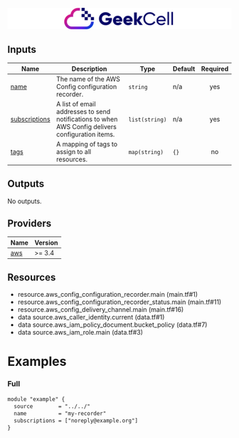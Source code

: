 <!-- BEGIN_TF_DOCS -->
[![Geek Cell GmbH](https://raw.githubusercontent.com/geekcell/template-terraform-module/main/docs/assets/logo.svg)](https://www.geekcell.io/)

<!--
Comment in these badges if they apply to the repository.

### Code Quality
[![License](https://img.shields.io/github/license/geekcell/terraform-aws-config-configuration-recorder)](https://github.com/geekcell/terraform-aws-config-configuration-recorder/blob/master/LICENSE)
[![GitHub release (latest tag)](https://img.shields.io/github/v/release/geekcell/terraform-aws-config-configuration-recorder?logo=github&sort=semver)](https://github.com/geekcell/terraform-aws-config-configuration-recorder/releases)
[![Release](https://github.com/geekcell/terraform-aws-config-configuration-recorder/actions/workflows/release.yaml/badge.svg)](https://github.com/geekcell/terraform-aws-config-configuration-recorder/actions/workflows/release.yaml)
[![Validate](https://github.com/geekcell/terraform-aws-config-configuration-recorder/actions/workflows/validate.yaml/badge.svg)](https://github.com/geekcell/terraform-aws-config-configuration-recorder/actions/workflows/validate.yaml)
[![Lint](https://github.com/geekcell/terraform-aws-config-configuration-recorder/actions/workflows/linter.yaml/badge.svg)](https://github.com/geekcell/terraform-aws-config-configuration-recorder/actions/workflows/linter.yaml)

### Security
[![Infrastructure Tests](https://www.bridgecrew.cloud/badges/github/geekcell/terraform-aws-config-configuration-recorder/general)](https://www.bridgecrew.cloud/link/badge?vcs=github&fullRepo=geekcell%2Fterraform-aws-config-configuration-recorder&benchmark=INFRASTRUCTURE+SECURITY)

#### Cloud
[![Infrastructure Tests](https://www.bridgecrew.cloud/badges/github/geekcell/terraform-aws-config-configuration-recorder/cis_aws)](https://www.bridgecrew.cloud/link/badge?vcs=github&fullRepo=geekcell%2Fterraform-aws-config-configuration-recorder&benchmark=CIS+AWS+V1.2)
[![Infrastructure Tests](https://www.bridgecrew.cloud/badges/github/geekcell/terraform-aws-config-configuration-recorder/cis_aws_13)](https://www.bridgecrew.cloud/link/badge?vcs=github&fullRepo=geekcell%2Fterraform-aws-config-configuration-recorder&benchmark=CIS+AWS+V1.3)
[![Infrastructure Tests](https://www.bridgecrew.cloud/badges/github/geekcell/terraform-aws-config-configuration-recorder/cis_azure)](https://www.bridgecrew.cloud/link/badge?vcs=github&fullRepo=geekcell%2Fterraform-aws-config-configuration-recorder&benchmark=CIS+AZURE+V1.1)
[![Infrastructure Tests](https://www.bridgecrew.cloud/badges/github/geekcell/terraform-aws-config-configuration-recorder/cis_azure_13)](https://www.bridgecrew.cloud/link/badge?vcs=github&fullRepo=geekcell%2Fterraform-aws-config-configuration-recorder&benchmark=CIS+AZURE+V1.3)
[![Infrastructure Tests](https://www.bridgecrew.cloud/badges/github/geekcell/terraform-aws-config-configuration-recorder/cis_gcp)](https://www.bridgecrew.cloud/link/badge?vcs=github&fullRepo=geekcell%2Fterraform-aws-config-configuration-recorder&benchmark=CIS+GCP+V1.1)

##### Container
[![Infrastructure Tests](https://www.bridgecrew.cloud/badges/github/geekcell/terraform-aws-config-configuration-recorder/cis_kubernetes_16)](https://www.bridgecrew.cloud/link/badge?vcs=github&fullRepo=geekcell%2Fterraform-aws-config-configuration-recorder&benchmark=CIS+KUBERNETES+V1.6)
[![Infrastructure Tests](https://www.bridgecrew.cloud/badges/github/geekcell/terraform-aws-config-configuration-recorder/cis_eks_11)](https://www.bridgecrew.cloud/link/badge?vcs=github&fullRepo=geekcell%2Fterraform-aws-config-configuration-recorder&benchmark=CIS+EKS+V1.1)
[![Infrastructure Tests](https://www.bridgecrew.cloud/badges/github/geekcell/terraform-aws-config-configuration-recorder/cis_gke_11)](https://www.bridgecrew.cloud/link/badge?vcs=github&fullRepo=geekcell%2Fterraform-aws-config-configuration-recorder&benchmark=CIS+GKE+V1.1)
[![Infrastructure Tests](https://www.bridgecrew.cloud/badges/github/geekcell/terraform-aws-config-configuration-recorder/cis_kubernetes)](https://www.bridgecrew.cloud/link/badge?vcs=github&fullRepo=geekcell%2Fterraform-aws-config-configuration-recorder&benchmark=CIS+KUBERNETES+V1.5)

#### Data protection
[![Infrastructure Tests](https://www.bridgecrew.cloud/badges/github/geekcell/terraform-aws-config-configuration-recorder/soc2)](https://www.bridgecrew.cloud/link/badge?vcs=github&fullRepo=geekcell%2Fterraform-aws-config-configuration-recorder&benchmark=SOC2)
[![Infrastructure Tests](https://www.bridgecrew.cloud/badges/github/geekcell/terraform-aws-config-configuration-recorder/pci)](https://www.bridgecrew.cloud/link/badge?vcs=github&fullRepo=geekcell%2Fterraform-aws-config-configuration-recorder&benchmark=PCI-DSS+V3.2)
[![Infrastructure Tests](https://www.bridgecrew.cloud/badges/github/geekcell/terraform-aws-config-configuration-recorder/pci_dss_v321)](https://www.bridgecrew.cloud/link/badge?vcs=github&fullRepo=geekcell%2Fterraform-aws-config-configuration-recorder&benchmark=PCI-DSS+V3.2.1)
[![Infrastructure Tests](https://www.bridgecrew.cloud/badges/github/geekcell/terraform-aws-config-configuration-recorder/iso)](https://www.bridgecrew.cloud/link/badge?vcs=github&fullRepo=geekcell%2Fterraform-aws-config-configuration-recorder&benchmark=ISO27001)
[![Infrastructure Tests](https://www.bridgecrew.cloud/badges/github/geekcell/terraform-aws-config-configuration-recorder/nist)](https://www.bridgecrew.cloud/link/badge?vcs=github&fullRepo=geekcell%2Fterraform-aws-config-configuration-recorder&benchmark=NIST-800-53)
[![Infrastructure Tests](https://www.bridgecrew.cloud/badges/github/geekcell/terraform-aws-config-configuration-recorder/hipaa)](https://www.bridgecrew.cloud/link/badge?vcs=github&fullRepo=geekcell%2Fterraform-aws-config-configuration-recorder&benchmark=HIPAA)
[![Infrastructure Tests](https://www.bridgecrew.cloud/badges/github/geekcell/terraform-aws-config-configuration-recorder/fedramp_moderate)](https://www.bridgecrew.cloud/link/badge?vcs=github&fullRepo=geekcell%2Fterraform-aws-config-configuration-recorder&benchmark=FEDRAMP+%28MODERATE%29)

-->



## Inputs

| Name | Description | Type | Default | Required |
|------|-------------|------|---------|:--------:|
| <a name="input_name"></a> [name](#input\_name) | The name of the AWS Config configuration recorder. | `string` | n/a | yes |
| <a name="input_subscriptions"></a> [subscriptions](#input\_subscriptions) | A list of email addresses to send notifications to when AWS Config delivers configuration items. | `list(string)` | n/a | yes |
| <a name="input_tags"></a> [tags](#input\_tags) | A mapping of tags to assign to all resources. | `map(string)` | `{}` | no |

## Outputs

No outputs.

## Providers

| Name | Version |
|------|---------|
| <a name="provider_aws"></a> [aws](#provider\_aws) | >= 3.4 |

## Resources

- resource.aws_config_configuration_recorder.main (main.tf#1)
- resource.aws_config_configuration_recorder_status.main (main.tf#11)
- resource.aws_config_delivery_channel.main (main.tf#16)
- data source.aws_caller_identity.current (data.tf#1)
- data source.aws_iam_policy_document.bucket_policy (data.tf#7)
- data source.aws_iam_role.main (data.tf#3)

# Examples
### Full
```hcl
module "example" {
  source        = "../../"
  name          = "my-recorder"
  subscriptions = ["noreply@example.org"]
}
```
<!-- END_TF_DOCS -->

